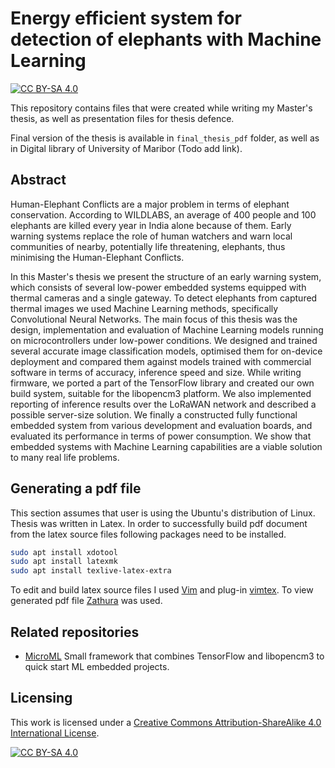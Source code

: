 # Energy efficient system for detection of elephants with Machine Learning

[![CC BY-SA 4.0][cc-by-sa-shield]][cc-by-sa]

This repository contains files that were created while writing my Master's thesis, as well as presentation files for thesis defence.

Final version of the thesis is available in `final_thesis_pdf` folder, as well as in Digital library of University of Maribor (Todo add link).

## Abstract

Human-Elephant Conflicts are a major problem in terms of elephant conservation.
According to WILDLABS, an average of 400 people and 100 elephants are killed every year in India alone because of them. 
Early warning systems replace the role of human watchers and warn local communities of nearby, potentially life threatening, elephants, thus minimising the Human-Elephant Conflicts.

In this Master's thesis we present the structure of an early warning system, which consists of several low-power embedded systems equipped with thermal cameras and a single gateway.
To detect elephants from captured thermal images we used Machine Learning methods, specifically Convolutional Neural Networks.
The main focus of this thesis was the design, implementation and evaluation of Machine Learning models running on microcontrollers under low-power conditions.
We designed and trained several accurate image classification models, optimised them for on-device deployment and compared them against models trained with commercial software in terms of accuracy, inference speed and size.
While writing firmware, we ported a part of the TensorFlow library and created our own build system, suitable for the libopencm3 platform. 
We also implemented reporting of inference results over the LoRaWAN network and described a possible server-size solution.
We finally a constructed fully functional embedded system from various development and evaluation boards, and evaluated its performance in terms of power consumption.
We show that embedded systems with Machine Learning capabilities are a viable solution to many real life problems.

## Generating a pdf file

This section assumes that user is using the Ubuntu's distribution of Linux. Thesis was written in Latex. In order to successfully build pdf document from the latex source files following packages need to be installed.

```bash
sudo apt install xdotool
sudo apt install latexmk
sudo apt install texlive-latex-extra
```

To edit and build latex source files I used [Vim](https://github.com/vim/vim) and plug-in [vimtex](https://github.com/lervag/vimtex). To view generated pdf file [Zathura](https://pwmt.org/projects/zathura/) was used.

## Related repositories

* [MicroML](https://github.com/MarkoSagadin/MicroML) Small framework that combines TensorFlow and libopencm3 to quick start ML embedded projects.

## Licensing

This work is licensed under a
[Creative Commons Attribution-ShareAlike 4.0 International License][cc-by-sa].

[![CC BY-SA 4.0][cc-by-sa-image]][cc-by-sa]

[cc-by-sa]: http://creativecommons.org/licenses/by-sa/4.0/
[cc-by-sa-image]: https://licensebuttons.net/l/by-sa/4.0/88x31.png
[cc-by-sa-shield]: https://img.shields.io/badge/License-CC%20BY--SA%204.0-lightgrey.svg
